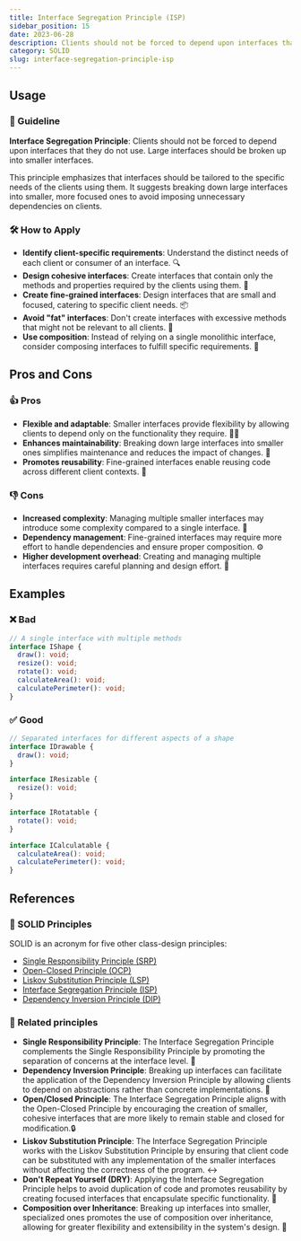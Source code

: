 ```yaml
---
title: Interface Segregation Principle (ISP)
sidebar_position: 15
date: 2023-06-28
description: Clients should not be forced to depend upon interfaces that they do not use. Large interfaces should be broken up into smaller interfaces.
category: SOLID
slug: interface-segregation-principle-isp
---
```


## Usage

### 📝 Guideline
**Interface Segregation Principle**: Clients should not be forced to depend upon interfaces that they do not use. Large interfaces should be broken up into smaller interfaces.

This principle emphasizes that interfaces should be tailored to the specific needs of the clients using them. It suggests breaking down large interfaces into smaller, more focused ones to avoid imposing unnecessary dependencies on clients.

### 🛠️ How to Apply
- **Identify client-specific requirements**: Understand the distinct needs of each client or consumer of an interface. 🔍
- **Design cohesive interfaces**: Create interfaces that contain only the methods and properties required by the clients using them. 🧩
- **Create fine-grained interfaces**: Design interfaces that are small and focused, catering to specific client needs. 📦
- **Avoid "fat" interfaces**: Don't create interfaces with excessive methods that might not be relevant to all clients. 🦣
- **Use composition**: Instead of relying on a single monolithic interface, consider composing interfaces to fulfill specific requirements. 🎯

## Pros and Cons

### 👍 Pros
- **Flexible and adaptable**: Smaller interfaces provide flexibility by allowing clients to depend only on the functionality they require. 🧘‍♂️
- **Enhances maintainability**: Breaking down large interfaces into smaller ones simplifies maintenance and reduces the impact of changes. 🧹
- **Promotes reusability**: Fine-grained interfaces enable reusing code across different client contexts. 🔄

### 👎 Cons
- **Increased complexity**: Managing multiple smaller interfaces may introduce some complexity compared to a single interface. 🤔
- **Dependency management**: Fine-grained interfaces may require more effort to handle dependencies and ensure proper composition. ⚙️
- **Higher development overhead**: Creating and managing multiple interfaces requires careful planning and design effort. 💼

## Examples

### ❌ Bad
```typescript
// A single interface with multiple methods
interface IShape {
  draw(): void;
  resize(): void;
  rotate(): void;
  calculateArea(): void;
  calculatePerimeter(): void;
}
```

### ✅ Good
```typescript
// Separated interfaces for different aspects of a shape
interface IDrawable {
  draw(): void;
}

interface IResizable {
  resize(): void;
}

interface IRotatable {
  rotate(): void;
}

interface ICalculatable {
  calculateArea(): void;
  calculatePerimeter(): void;
}
```

## References

### 🧱 SOLID Principles

SOLID is an acronym for five other class-design principles:

- [Single Responsibility Principle (SRP)](blog/single-responsibility-principle-srp)
- [Open-Closed Principle (OCP)](blog/open-closed-principle-ocp)
- [Liskov Substitution Principle (LSP)](blog/liskov-substitution-principle-lsp)
- [Interface Segregation Principle (ISP)](blog/interface-segregation-principle-isp)
- [Dependency Inversion Principle (DIP)](blog/dependency-inversion-principle-dip)

### 🔀 Related principles
- **Single Responsibility Principle**: The Interface Segregation Principle complements the Single Responsibility Principle by promoting the separation of concerns at the interface level. 🎯
- **Dependency Inversion Principle**: Breaking up interfaces can facilitate the application of the Dependency Inversion Principle by allowing clients to depend on abstractions rather than concrete implementations. 🔄
- **Open/Closed Principle**: The Interface Segregation Principle aligns with the Open-Closed Principle by encouraging the creation of smaller, cohesive interfaces that are more likely to remain stable and closed for modification.🔒
- **Liskov Substitution Principle**: The Interface Segregation Principle works with the Liskov Substitution Principle by ensuring that client code can be substituted with any implementation of the smaller interfaces without affecting the correctness of the program. ↔️
- **Don't Repeat Yourself (DRY)**: Applying the Interface Segregation Principle helps to avoid duplication of code and promotes reusability by creating focused interfaces that encapsulate specific functionality. 🌟
- **Composition over Inheritance**: Breaking up interfaces into smaller, specialized ones promotes the use of composition over inheritance, allowing for greater flexibility and extensibility in the system's design. 💎